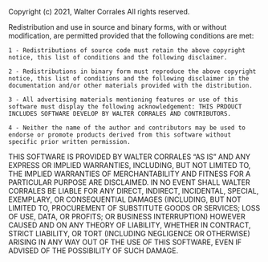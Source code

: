 Copyright (c) 2021, Walter Corrales
All rights reserved.

Redistribution and use in source and binary forms, with or without modification, are permitted provided that the following conditions are met:

    1 - Redistributions of source code must retain the above copyright notice, this list of conditions and the following disclaimer.

    2 - Redistributions in binary form must reproduce the above copyright notice, this list of conditions and the following disclaimer in the documentation and/or other materials provided with the distribution.

    3 - All advertising materials mentioning features or use of this software must display the following acknowledgement: THIS PRDOUCT INCLUDES SOFTWARE DEVELOP BY WALTER CORRALES AND CONTRIBUTORS.

    4 - Neither the name of the author and contributors may be used to endorse or promote products derived from this software without specific prior written permission.

THIS SOFTWARE IS PROVIDED BY WALTER CORRALES “AS IS” AND ANY EXPRESS OR IMPLIED WARRANTIES, INCLUDING, BUT NOT LIMITED TO, THE IMPLIED WARRANTIES OF MERCHANTABILITY AND FITNESS FOR A PARTICULAR PURPOSE ARE DISCLAIMED. IN NO EVENT SHALL WALTER CORRALES BE LIABLE FOR ANY DIRECT, INDIRECT, INCIDENTAL, SPECIAL, EXEMPLARY, OR CONSEQUENTIAL DAMAGES (INCLUDING, BUT NOT LIMITED TO, PROCUREMENT OF SUBSTITUTE GOODS OR SERVICES; LOSS OF USE, DATA, OR PROFITS; OR BUSINESS INTERRUPTION) HOWEVER CAUSED AND ON ANY THEORY OF LIABILITY, WHETHER IN CONTRACT, STRICT LIABILITY, OR TORT (INCLUDING NEGLIGENCE OR OTHERWISE) ARISING IN ANY WAY OUT OF THE USE OF THIS SOFTWARE, EVEN IF ADVISED OF THE POSSIBILITY OF SUCH DAMAGE.

